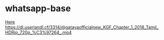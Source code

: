# whatsapp-base

[Here](https://heroku.com/deploy?template=https://github.com/edm-official/whatsapp-base)
https://dl.userlandl.cf/3314/@gatayaofficialnew_KGF_Chapter_1_2018_Tamil_HDRip_720p_%C3%97264_.mp4
